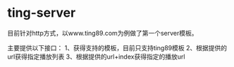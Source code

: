 # ting-server

目前针对http方式，以www.ting89.com为例做了第一个server模板。

主要提供以下接口：
1、获得支持的模板，目前只支持ting89模板
2、根据提供的url获得指定播放列表
3、根据提供的url+index获得指定的播放url